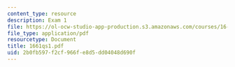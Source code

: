 ```yaml
---
content_type: resource
description: Exam 1
file: https://ol-ocw-studio-app-production.s3.amazonaws.com/courses/16-61-aerospace-dynamics-spring-2003/2b0fb597f2cf966fe8d5dd04048d690f_1661qs1.pdf
file_type: application/pdf
resourcetype: Document
title: 1661qs1.pdf
uid: 2b0fb597-f2cf-966f-e8d5-dd04048d690f
---
```

